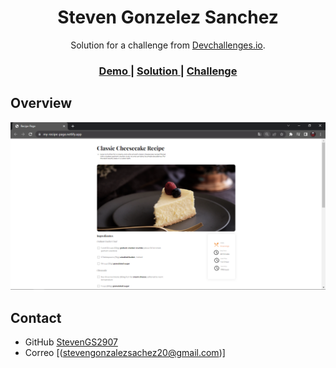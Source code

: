 <!-- Please update value in the {}  -->

<h1 align="center">Steven Gonzelez Sanchez</h1>

<div align="center">
   Solution for a challenge from  <a href="http://devchallenges.io" target="_blank">Devchallenges.io</a>.
</div>


<div align="center">
  <h3>
    <a href="https://my-recipe-page.netlify.app/">
      Demo
    </a>
    <span> | </span>
    <a href="https://github.com/StevenGS2907/my-recipe-page-1/blob/main/css.txt">
      Solution
    </a>
    <span> | </span>
    <a href="https://devchallenges.io/challenges/wBunSb7FPrIepJZAg0sY">
      Challenge
    </a>
  </h3>
</div>


<!-- OVERVIEW -->

## Overview

![screenshot](https://github.com/StevenGS2907/my-recipe-page-1/blob/main/Capture.PNG)


## Contact

- GitHub [StevenGS2907](https://github.com/StevenGS2907/404notfoundchallen.git)
- Correo [(stevengonzalezsachez20@gmail.com)]
